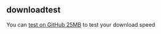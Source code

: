 ## downloadtest

You can [test on GitHub 25MB](https://sjashdhd.github.io/downloadtest/downloadtest/downloadtest.7z) to test your download speed 
